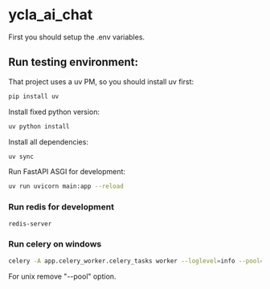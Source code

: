 # ycla_ai_chat

First you should setup the .env variables.

## Run testing environment:
That project uses a uv PM, so you should install uv first:
```bash  
pip install uv
```
Install fixed python version:
```bash
uv python install
```
Install all dependencies:
```bash
uv sync
```
Run FastAPI ASGI for development:
```bash
uv run uvicorn main:app --reload
```
### Run redis for development 
```bash
redis-server
```
### Run celery on windows
```bash
celery -A app.celery_worker.celery_tasks worker --loglevel=info --pool=eventlet
```
For unix remove "--pool" option.


